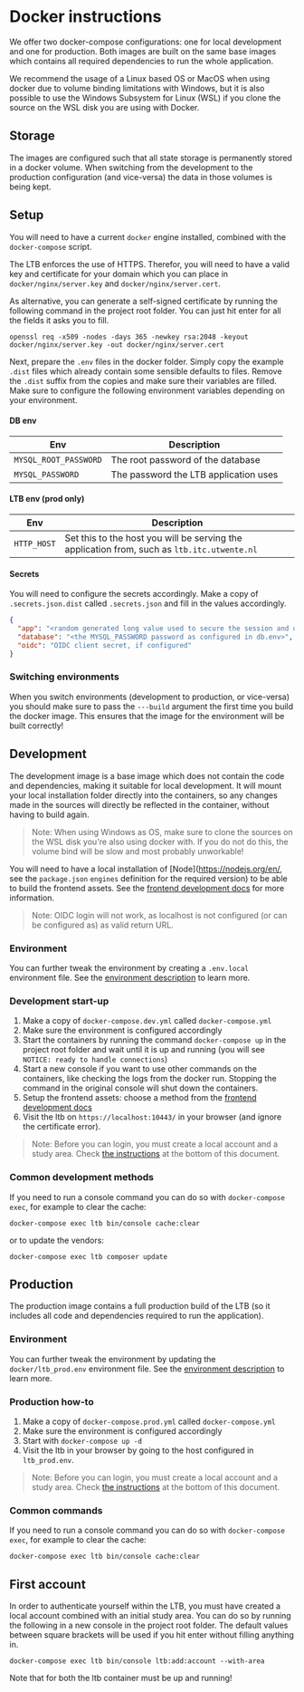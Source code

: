 # Docker instructions

We offer two docker-compose configurations: one for local development and one for production. Both images are built on
the same base images which contains all required dependencies to run the whole application.

We recommend the usage of a Linux based OS or MacOS when using docker due to volume binding limitations with Windows,
but it is also possible to use the Windows Subsystem for Linux (WSL) if you clone the source on the WSL disk you are
using with Docker.

## Storage

The images are configured such that all state storage is permanently stored in a docker volume. When switching from the
development to the production configuration (and vice-versa) the data in those volumes is being kept.

## Setup

You will need to have a current `docker` engine installed, combined with the `docker-compose` script.

The LTB enforces the use of HTTPS. Therefor, you will need to have a valid key and certificate for your domain which you
can place in `docker/nginx/server.key` and `docker/nginx/server.cert`.

As alternative, you can generate a self-signed certificate by running the following command in the project root folder.
You can just hit enter for all the fields it asks you to fill.

```
openssl req -x509 -nodes -days 365 -newkey rsa:2048 -keyout docker/nginx/server.key -out docker/nginx/server.cert
```

Next, prepare the `.env` files in the docker folder. Simply copy the example `.dist` files which already contain some
sensible
defaults to files. Remove the `.dist` suffix from the copies and make sure their variables are filled. Make sure to
configure the
following environment variables depending on your environment.

#### DB env

| Env                   | Description                           |
|-----------------------|---------------------------------------|
| `MYSQL_ROOT_PASSWORD` | The root password of the database     |
| `MYSQL_PASSWORD`      | The password the LTB application uses | 

#### LTB env (prod only)

| Env         | Description                                                                                 |
|-------------|---------------------------------------------------------------------------------------------|
| `HTTP_HOST` | Set this to the host you will be serving the application from, such as `ltb.itc.utwente.nl` |

#### Secrets

You will need to configure the secrets accordingly. Make a copy of `.secrets.json.dist` called `.secrets.json` and fill
in the
values accordingly.

```json
{
  "app": "<random generated long value used to secure the session and others>",
  "database": "<the MYSQL_PASSWORD password as configured in db.env>",
  "oidc": "OIDC client secret, if configured"
}
```

### Switching environments

When you switch environments (development to production, or vice-versa) you should make sure to pass the `---build`
argument the first time you build the docker image. This ensures that the image for the environment will be built
correctly!

## Development

The development image is a base image which does not contain the code and dependencies, making it suitable for local
development. It will mount your local installation folder directly into the containers, so any changes made in the
sources will directly be reflected in the container, without having to build again.

> Note: When using Windows as OS, make sure to clone the sources on the WSL disk you're also using docker with. If you
> do not do this, the volume bind will be slow and most probably unworkable!

You will need to have a local installation of [Node](https://nodejs.org/en/, see the `package.json` `engines` definition for the required version)
to be able to build the frontend assets. See the [frontend development docs](frontend-development.md) for more information.

> Note: OIDC login will not work, as localhost is not configured (or can be configured as) as valid return URL.

### Environment

You can further tweak the environment by creating a `.env.local` environment file. See
the [environment description](environment.md) to learn more.

### Development start-up

1. Make a copy of `docker-compose.dev.yml` called `docker-compose.yml`
2. Make sure the environment is configured accordingly
3. Start the containers by running the command `docker-compose up` in the project root folder and wait until it is up
   and running (you will see `NOTICE: ready to handle connections`)
4. Start a new console if you want to use other commands on the containers, like checking the logs from the docker run.
   Stopping the command in the original console will shut down the containers.
5. Setup the frontend assets: choose a method from the [frontend development docs](frontend-development.md)
6. Visit the ltb on `https://localhost:10443/` in your browser (and ignore the certificate error).

> Note: Before you can login, you must create a local account and a study area. Check [the instructions](#first-account)
> at the bottom of this document.

### Common development methods

If you need to run a console command you can do so with `docker-compose exec`, for example to clear the cache:

```
docker-compose exec ltb bin/console cache:clear
```

or to update the vendors:

```
docker-compose exec ltb composer update
```

## Production

The production image contains a full production build of the LTB (so it includes all code and dependencies required to
run the application).

### Environment

You can further tweak the environment by updating the `docker/ltb_prod.env` environment file. See
the [environment description](environment.md) to learn more.

### Production how-to

1. Make a copy of `docker-compose.prod.yml` called `docker-compose.yml`
2. Make sure the environment is configured accordingly
3. Start with `docker-compose up -d`
4. Visit the ltb in your browser by going to the host configured in `ltb_prod.env`.

> Note: Before you can login, you must create a local account and a study area. Check [the instructions](#first-account)
> at the bottom of this document.

### Common commands

If you need to run a console command you can do so with `docker-compose exec`, for example to clear the cache:

```
docker-compose exec ltb bin/console cache:clear
```

## First account

In order to authenticate yourself within the LTB, you must have created a local account combined with an initial study
area. You can do so by running the following in a new console in the project root folder. The default values between
square brackets will be used if you hit enter without filling anything in.

```
docker-compose exec ltb bin/console ltb:add:account --with-area
```

Note that for both the ltb container must be up and running!
